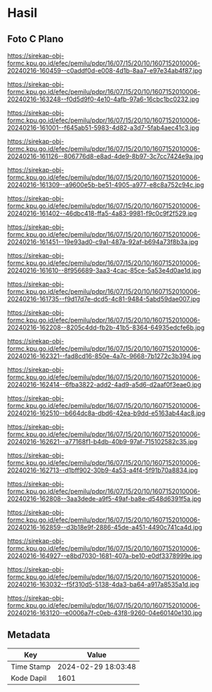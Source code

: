 # Hasil

## Foto C Plano

https://sirekap-obj-formc.kpu.go.id/efec/pemilu/pdpr/16/07/15/20/10/1607152010006-20240216-160459--c0addf0d-e008-4d1b-8aa7-e97e34ab4f87.jpg

https://sirekap-obj-formc.kpu.go.id/efec/pemilu/pdpr/16/07/15/20/10/1607152010006-20240216-163248--f0d5d9f0-4e10-4afb-97a6-16cbc1bc0232.jpg

https://sirekap-obj-formc.kpu.go.id/efec/pemilu/pdpr/16/07/15/20/10/1607152010006-20240216-161001--f645ab51-5983-4d82-a3d7-5fab4aec41c3.jpg

https://sirekap-obj-formc.kpu.go.id/efec/pemilu/pdpr/16/07/15/20/10/1607152010006-20240216-161126--806776d8-e8ad-4de9-8b97-3c7cc7424e9a.jpg

https://sirekap-obj-formc.kpu.go.id/efec/pemilu/pdpr/16/07/15/20/10/1607152010006-20240216-161309--a9600e5b-be51-4905-a977-e8c8a752c94c.jpg

https://sirekap-obj-formc.kpu.go.id/efec/pemilu/pdpr/16/07/15/20/10/1607152010006-20240216-161402--46dbc418-ffa5-4a83-9981-f9c0c9f2f529.jpg

https://sirekap-obj-formc.kpu.go.id/efec/pemilu/pdpr/16/07/15/20/10/1607152010006-20240216-161451--19e93ad0-c9a1-487a-92af-b694a73f8b3a.jpg

https://sirekap-obj-formc.kpu.go.id/efec/pemilu/pdpr/16/07/15/20/10/1607152010006-20240216-161610--8f956689-3aa3-4cac-85ce-5a53e4d0ae1d.jpg

https://sirekap-obj-formc.kpu.go.id/efec/pemilu/pdpr/16/07/15/20/10/1607152010006-20240216-161735--f9d17d7e-dcd5-4c81-9484-5abd59dae007.jpg

https://sirekap-obj-formc.kpu.go.id/efec/pemilu/pdpr/16/07/15/20/10/1607152010006-20240216-162208--8205c4dd-fb2b-41b5-8364-64935edcfe6b.jpg

https://sirekap-obj-formc.kpu.go.id/efec/pemilu/pdpr/16/07/15/20/10/1607152010006-20240216-162321--fad8cd16-850e-4a7c-9668-7b1272c3b394.jpg

https://sirekap-obj-formc.kpu.go.id/efec/pemilu/pdpr/16/07/15/20/10/1607152010006-20240216-162414--6fba3822-add2-4ad9-a5d6-d2aaf0f3eae0.jpg

https://sirekap-obj-formc.kpu.go.id/efec/pemilu/pdpr/16/07/15/20/10/1607152010006-20240216-162510--b664dc8a-dbd6-42ea-b9dd-e5163ab44ac8.jpg

https://sirekap-obj-formc.kpu.go.id/efec/pemilu/pdpr/16/07/15/20/10/1607152010006-20240216-162621--a77168f1-b4db-40b9-97af-715102582c35.jpg

https://sirekap-obj-formc.kpu.go.id/efec/pemilu/pdpr/16/07/15/20/10/1607152010006-20240216-162713--d1bff902-30b9-4a53-a4f4-5f91b70a8834.jpg

https://sirekap-obj-formc.kpu.go.id/efec/pemilu/pdpr/16/07/15/20/10/1607152010006-20240216-162808--3aa3dede-a9f5-49af-ba8e-d548d6391f5a.jpg

https://sirekap-obj-formc.kpu.go.id/efec/pemilu/pdpr/16/07/15/20/10/1607152010006-20240216-162859--d3b18e9f-2886-45de-a451-4490c741ca4d.jpg

https://sirekap-obj-formc.kpu.go.id/efec/pemilu/pdpr/16/07/15/20/10/1607152010006-20240216-164927--e8bd7030-1681-407a-be10-e0df3378999e.jpg

https://sirekap-obj-formc.kpu.go.id/efec/pemilu/pdpr/16/07/15/20/10/1607152010006-20240216-163032--f5f310d5-5138-4da3-ba64-a917a8535a1d.jpg

https://sirekap-obj-formc.kpu.go.id/efec/pemilu/pdpr/16/07/15/20/10/1607152010006-20240216-163120--e0006a7f-c0eb-43f8-9260-04e60140e130.jpg


## Metadata

| Key        | Value               |
| ---------- | ------------------- |
| Time Stamp | 2024-02-29 18:03:48 |
| Kode Dapil | 1601                |



